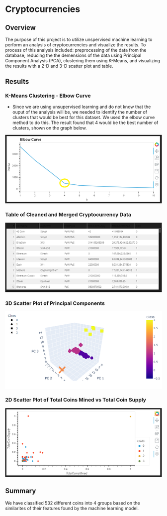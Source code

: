 # Cryptocurrencies
## Overview
The purpose of this project is to utilize unspervised machine learning to perform an analysis of cryptocurrencies and visualize the results. To process of this analysis included: preprocessing of the data from the database, reducing the the demensions of the data using Principal Component Analysis (PCA), clustering them using K-Means, and visualizing the results with a 2-D and 3-D scatter plot and table. 

## Results
### K-Means Clustering - Elbow Curve
- Since we are using unsupervised learning and do not know that the ouput of the analysis will be, we needed to identify the number of clusters that would be best for this dataset. We used the elbow curve method to do this. The result found that 4 would be the best number of clusters, shown on the graph below. 
<img src='Resources/images/elbowcurve.png'>

### Table of Cleaned and Merged Cryptocurrency Data
<img src='Resources/images/table.png'>

### 3D Scatter Plot of Principal Components
<img src='Resources/images/3D.png'>
 
### 2D Scatter Plot of Total Coins Mined vs Total Coin Supply
<img src='Resources/images/2D.png'>

## Summary 
We have classified 532 different coins into 4 groups based on the similarites of their features found by the machine learning model. 
